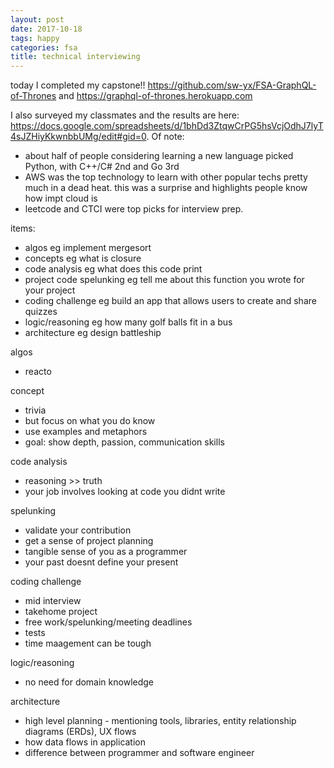 ```yaml
---
layout: post
date: 2017-10-18
tags: happy
categories: fsa
title: technical interviewing
---
```


today I completed my capstone!! <https://github.com/sw-yx/FSA-GraphQL-of-Thrones> and <https://graphql-of-thrones.herokuapp.com>

I also surveyed my classmates and the results are here: <https://docs.google.com/spreadsheets/d/1bhDd3ZtqwCrPG5hsVcjOdhJ7lyT4sJZHiyKkwnbbUMg/edit#gid=0>. Of note:

- about half of people considering learning a new language picked Python, with C++/C# 2nd and Go 3rd
- AWS was the top technology to learn with other popular techs pretty much in a dead heat. this was a surprise and highlights people know how impt cloud is
- leetcode and CTCI were top picks for interview prep.

items:

- algos eg implement mergesort
- concepts eg what is closure
- code analysis eg what does this code print
- project code spelunking eg tell me about this function you wrote for your project
- coding challenge eg build an app that allows users to create and share quizzes
- logic/reasoning eg how many golf balls fit in a bus
- architecture eg design battleship

algos
- reacto

concept
- trivia
- but focus on what you do know
- use examples and metaphors
- goal: show depth, passion, communication skills

code analysis
- reasoning >> truth
- your job involves looking at code you didnt write

spelunking
- validate your contribution
- get a sense of project planning
- tangible sense of you as a programmer
- your past doesnt define your present

coding challenge
- mid interview
- takehome project
- free work/spelunking/meeting deadlines
- tests
- time maagement can be tough

logic/reasoning
- no need for domain knowledge

architecture
- high level planning - mentioning tools, libraries, entity relationship diagrams (ERDs), UX flows
- how data flows in application
- difference between programmer and software engineer
